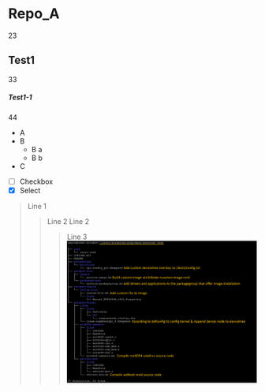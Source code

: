 # Repo_A
23

## Test1
33
##### Test1-1
44
* A
* B
  * B a
  * B b
* C
- [ ] Checkbox
- [x] Select
>Line 1
>>Line 2
>>Line 2
>>>Line 3
![image](https://github.com/m1ng1109/repo_A/blob/master/meta-nuvoton.png)
